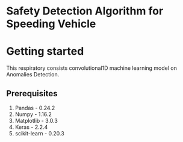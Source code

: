 # Safety Detection Algorithm for Speeding Vehicle 

# Getting started
This respiratory consists convolutional1D machine learning model on Anomalies Detection. 

## Prerequisites
1. Pandas - 0.24.2
2. Numpy - 1.16.2
3. Matplotlib - 3.0.3
4. Keras - 2.2.4
5. scikit-learn - 0.20.3
 
